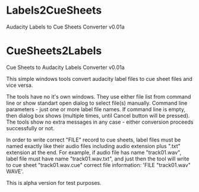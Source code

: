 # Labels2CueSheets
Audacity Labels to Cue Sheets Converter v0.01a
# CueSheets2Labels
Cue Sheets to Audacity Labels Converter v0.01a


This simple windows tools convert audacity label files to cue sheet files and vice versa.

The tools have no it's own windows. They use either file list from command line or show standart open dialog to select file(s) manually. Command line parameters - just one or more label file names. If command line is empty, then dialog box shows (multiple times, until Cancel button will be pressed). The tools show no extra messages in any case - either conversion proceeds successfully or not.

In order to write correct "FILE" record to cue sheets, label files must be named exactly like their audio files including audio extension plus ".txt" extension at the end. For example, if audio file has name "track01.wav", label file must have name "track01.wav.txt", and just then the tool will write to cue sheet "track01.wav.cue" correct file information: 
'FILE "track01.wav" WAVE'.

This is alpha version for test purposes.
